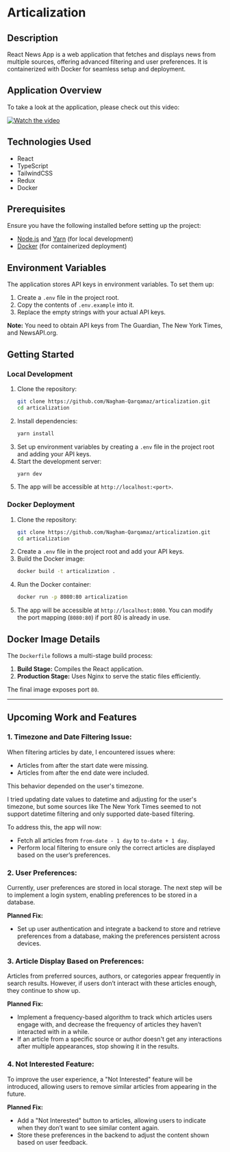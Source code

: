# **Articalization**  

## **Description**  
React News App is a web application that fetches and displays news from multiple sources, offering advanced filtering and user preferences. It is containerized with Docker for seamless setup and deployment.  

## Application Overview

To take a look at the application, please check out this video:

[![Watch the video](https://img.youtube.com/vi/9V-b1aAr0dQ/maxresdefault.jpg)](https://www.youtube.com/watch?v=9V-b1aAr0dQ&ab_channel=NaghamQarqamaz)

## **Technologies Used**  
- React  
- TypeScript
- TailwindCSS
- Redux
- Docker  

## **Prerequisites**  
Ensure you have the following installed before setting up the project:  
- [Node.js](https://nodejs.org/) and [Yarn](https://yarnpkg.com/) (for local development)  
- [Docker](https://www.docker.com/) (for containerized deployment)  

## **Environment Variables**  
The application stores API keys in environment variables. To set them up:  

1. Create a `.env` file in the project root.  
2. Copy the contents of `.env.example` into it.  
3. Replace the empty strings with your actual API keys.  

**Note:** You need to obtain API keys from The Guardian, The New York Times, and NewsAPI.org.  

## **Getting Started**  

### **Local Development**  

1. Clone the repository:  
    ```bash
    git clone https://github.com/Nagham-Qarqamaz/articalization.git
    cd articalization
    ```
2. Install dependencies:  
    ```bash
    yarn install
    ```
3. Set up environment variables by creating a `.env` file in the project root and adding your API keys.  
4. Start the development server:  
    ```bash
    yarn dev
    ```
5. The app will be accessible at `http://localhost:<port>`.  

### **Docker Deployment**  

1. Clone the repository:  
    ```bash
    git clone https://github.com/Nagham-Qarqamaz/articalization.git
    cd articalization
    ```
2. Create a `.env` file in the project root and add your API keys.  
3. Build the Docker image:  
    ```bash
    docker build -t articalization .
    ```
4. Run the Docker container:  
    ```bash
    docker run -p 8080:80 articalization
    ```
5. The app will be accessible at `http://localhost:8080`. You can modify the port mapping (`8080:80`) if port 80 is already in use.  

## **Docker Image Details**  
The `Dockerfile` follows a multi-stage build process:  

1. **Build Stage:** Compiles the React application.  
2. **Production Stage:** Uses Nginx to serve the static files efficiently.  

The final image exposes port `80`.  

---

## **Upcoming Work and Features**

### 1. **Timezone and Date Filtering Issue:**

When filtering articles by date, I encountered issues where:
- Articles from after the start date were missing.
- Articles from after the end date were included.

This behavior depended on the user's timezone.

I tried updating date values to datetime and adjusting for the user's timezone, but some sources like The New York Times seemed to not support datetime filtering and only supported date-based filtering.

To address this, the app will now:
- Fetch all articles from `from-date - 1 day` to `to-date + 1 day`.
- Perform local filtering to ensure only the correct articles are displayed based on the user’s preferences.

### 2. **User Preferences:**

Currently, user preferences are stored in local storage. The next step will be to implement a login system, enabling preferences to be stored in a database.

**Planned Fix:**  
- Set up user authentication and integrate a backend to store and retrieve preferences from a database, making the preferences persistent across devices.

### 3. **Article Display Based on Preferences:**

Articles from preferred sources, authors, or categories appear frequently in search results. However, if users don’t interact with these articles enough, they continue to show up.

**Planned Fix:**  
- Implement a frequency-based algorithm to track which articles users engage with, and decrease the frequency of articles they haven’t interacted with in a while.
- If an article from a specific source or author doesn't get any interactions after multiple appearances, stop showing it in the results.

### 4. **Not Interested Feature:**

To improve the user experience, a "Not Interested" feature will be introduced, allowing users to remove similar articles from appearing in the future.

**Planned Fix:**  
- Add a "Not Interested" button to articles, allowing users to indicate when they don’t want to see similar content again.
- Store these preferences in the backend to adjust the content shown based on user feedback.
